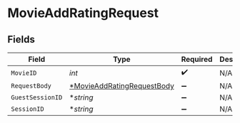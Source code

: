 # MovieAddRatingRequest


## Fields

| Field                                                                              | Type                                                                               | Required                                                                           | Description                                                                        |
| ---------------------------------------------------------------------------------- | ---------------------------------------------------------------------------------- | ---------------------------------------------------------------------------------- | ---------------------------------------------------------------------------------- |
| `MovieID`                                                                          | *int*                                                                              | :heavy_check_mark:                                                                 | N/A                                                                                |
| `RequestBody`                                                                      | [*MovieAddRatingRequestBody](../../models/operations/movieaddratingrequestbody.md) | :heavy_minus_sign:                                                                 | N/A                                                                                |
| `GuestSessionID`                                                                   | **string*                                                                          | :heavy_minus_sign:                                                                 | N/A                                                                                |
| `SessionID`                                                                        | **string*                                                                          | :heavy_minus_sign:                                                                 | N/A                                                                                |